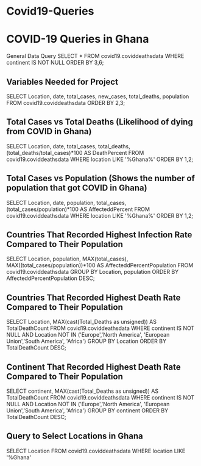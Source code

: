 # Covid19-Queries

# COVID-19 Queries in Ghana
General Data Query
SELECT * 
FROM covid19.coviddeathsdata
WHERE continent IS NOT NULL
ORDER BY 3,6;

## Variables Needed for Project
SELECT Location, date, total_cases, new_cases, total_deaths, population
FROM covid19.coviddeathsdata
ORDER BY 2,3;

## Total Cases vs Total Deaths (Likelihood of dying from COVID in Ghana)

SELECT Location, date, total_cases, total_deaths, (total_deaths/total_cases)*100 AS DeathPercent
FROM covid19.coviddeathsdata
WHERE location LIKE '%Ghana%'
ORDER BY 1,2;

## Total Cases vs Population (Shows the number of population that got COVID in Ghana)

SELECT Location, date, population, total_cases, (total_cases/population)*100 AS AffecteddPercent
FROM covid19.coviddeathsdata
WHERE location LIKE '%Ghana%'
ORDER BY 1,2;

## Countries That Recorded Highest Infection Rate Compared to Their Population

SELECT Location, population, MAX(total_cases), MAX((total_cases/population))*100 AS AffecteddPercentPopulation
FROM covid19.coviddeathsdata
GROUP BY Location, population
ORDER BY AffecteddPercentPopulation DESC;

## Countries That Recorded Highest Death Rate Compared to Their Population

SELECT Location, 
MAX(cast(Total_Deaths as unsigned)) AS TotalDeathCount
FROM covid19.coviddeathsdata
WHERE continent IS NOT NULL
AND Location NOT IN ('Europe','North America', 'European Union','South America', 'Africa') 
GROUP BY Location
ORDER BY TotalDeathCount DESC;

## Continent That Recorded Highest Death Rate Compared to Their Population

SELECT continent, 
MAX(cast(Total_Deaths as unsigned)) AS TotalDeathCount
FROM covid19.coviddeathsdata
WHERE continent IS NOT NULL
AND Location NOT IN ('Europe','North America', 'European Union','South America', 'Africa') 
GROUP BY continent
ORDER BY TotalDeathCount DESC;

## Query to Select Locations in Ghana

SELECT Location
FROM covid19.coviddeathsdata
WHERE location LIKE '%Ghana'
